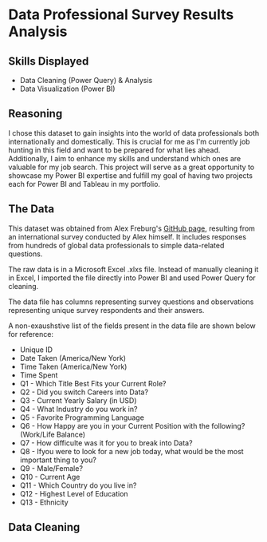 # Data Professional Survey Results Analysis

## Skills Displayed

- Data Cleaning (Power Query) & Analysis
- Data Visualization (Power BI)

## Reasoning
I chose this dataset to gain insights into the world of data professionals both internationally and domestically. This is crucial for me as I'm currently job hunting in this field and want to be prepared for what lies ahead. Additionally, I aim to enhance my skills and understand which ones are valuable for my job search. This project will serve as a great opportunity to showcase my Power BI expertise and fulfill my goal of having two projects each for Power BI and Tableau in my portfolio.

## The Data

This dataset was obtained from Alex Freburg's [GitHub page](https://github.com/AlexTheAnalyst/Power-BI/blob/main/Power%20BI%20-%20Final%20Project.xlsx), resulting from an international survey conducted by Alex himself. It includes responses from hundreds of global data professionals to simple data-related questions.

The raw data is in a Microsoft Excel .xlxs file. Instead of manually cleaning it in Excel, I imported the file directly into Power BI and used Power Query for cleaning.

The data file has columns representing survey questions and observations representing unique survey respondents and their answers.

A non-exaushstive list of the fields present in the data file are shown below for reference:

- Unique ID
- Date Taken (America/New York)
- Time Taken (America/New York)
- Time Spent
- Q1 - Which Title Best Fits your Current Role?
- Q2 - Did you switch Careers into Data?
- Q3 - Current Yearly Salary (in USD)
- Q4 - What Industry do you work in?
- Q5 - Favorite Programming Language
- Q6 - How Happy are you in your Current Position with the following? (Work/Life Balance)
- Q7 - How difficulte was it for you to break into Data?
- Q8 - Ifyou were to look for a new job today, what would be the most important thing to you?
- Q9 - Male/Female?
- Q10 - Current Age
- Q11 - Which Country do you live in?
- Q12 - Highest Level of Education
- Q13 - Ethnicity

## Data Cleaning
